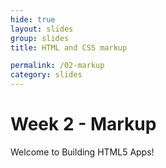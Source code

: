 ```yaml
---
hide: true
layout: slides
group: slides
title: HTML and CSS markup

permalink: /02-markup
category: slides
---
```


Week 2 - Markup
===

Welcome to Building HTML5 Apps!